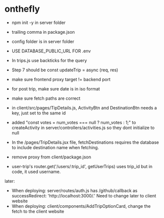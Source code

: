 # onthefly

* npm init -y in server folder
* trailing comma in package.json
* config folder is in server folder
* USE DATABASE_PUBLIC_URL FOR .env
* In trips.js use backticks for the query
* Step 7 should be const updateTrip = async (req, res)

* make sure frontend proxy target != backend port
* for post trip, make sure date is in iso format
* make sure fetch paths are correct
* in client/src/pages/TipDetails.js, ActivityBtn and DestinationBtn needs a key, just set to the same id
* added "const votes = num_votes === null ? num_votes : 1;" to createActivity in server/controllers/activities.js so they dont initialize to null
* In the /pages/TripDetails.jsx file, fetchDestinations requires  the database to include destination name when fetching.
* remove proxy from client/package.json

* user-trip's router.get('/users/:trip_id', getUserTrips) uses trip_id but in code, it used username.

later:
* When deploying: server/routes/auth.js has /github/callback as successRedirect: 'http://localhost:3000/.' Need to change later to client website
* When deploying: client/components/AddTripOptionCard, change the fetch to the client website
